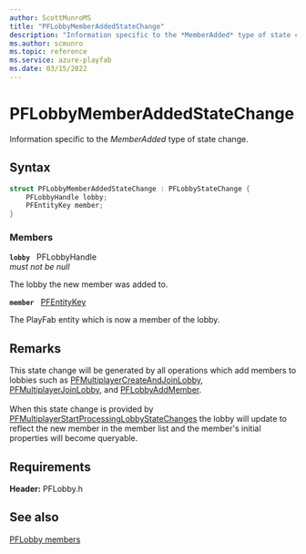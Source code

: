 ```yaml
---
author: ScottMunroMS
title: "PFLobbyMemberAddedStateChange"
description: "Information specific to the *MemberAdded* type of state change."
ms.author: scmunro
ms.topic: reference
ms.service: azure-playfab
ms.date: 03/15/2022
---
```


# PFLobbyMemberAddedStateChange  

Information specific to the *MemberAdded* type of state change.  

## Syntax  
  
```cpp
struct PFLobbyMemberAddedStateChange : PFLobbyStateChange {  
    PFLobbyHandle lobby;  
    PFEntityKey member;  
}  
```
  
### Members  
  
**`lobby`** &nbsp; PFLobbyHandle  
*must not be null*  
  
The lobby the new member was added to.
  
**`member`** &nbsp; [PFEntityKey](../../pfmultiplayer/pfentitykey_clientsdk.md)  
  
The PlayFab entity which is now a member of the lobby.
  
## Remarks  
  
This state change will be generated by all operations which add members to lobbies such as [PFMultiplayerCreateAndJoinLobby](../functions/pfmultiplayercreateandjoinlobby.md), [PFMultiplayerJoinLobby](../functions/pfmultiplayerjoinlobby.md), and [PFLobbyAddMember](../functions/pflobbyaddmember.md). <br /><br /> When this state change is provided by [PFMultiplayerStartProcessingLobbyStateChanges](../functions/pfmultiplayerstartprocessinglobbystatechanges.md) the lobby will update to reflect the new member in the member list and the member's initial properties will become queryable.
  
## Requirements  
  
**Header:** PFLobby.h
  
## See also  
[PFLobby members](../pflobby_members.md)  

  
  
